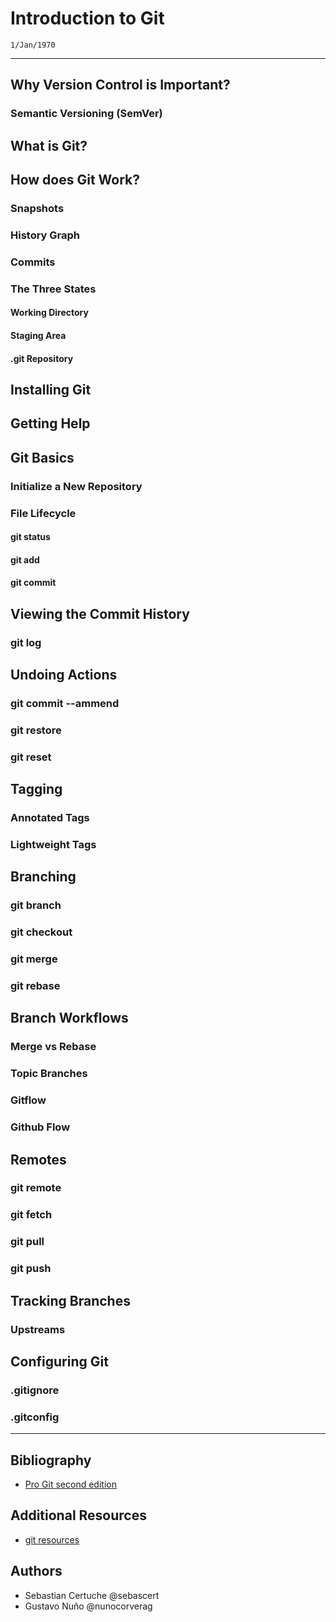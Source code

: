 <!-- METADATA -->

<!-- based on template v0.0 -->

<!-- Objectives
- Provide an introduction to version control with git.
- Present the basic concepts behind it, for students to get familiarity with
  it's ideas and then study the more advanced topics.
- Explain how to use the git cli in general cases.
-->

# Introduction to Git

`1/Jan/1970`

--------------------------------------------------------------------------------

## Why Version Control is Important?
### Semantic Versioning (SemVer)

## What is Git?

## How does Git Work?
### Snapshots
### History Graph
### Commits
### The Three States
#### Working Directory
#### Staging Area
#### .git Repository

## Installing Git

## Getting Help

## Git Basics
### Initialize a New Repository

### File Lifecycle
#### git status
#### git add
#### git commit

## Viewing the Commit History
### git log

## Undoing Actions
### git commit --ammend
### git restore
### git reset

## Tagging
### Annotated Tags
### Lightweight Tags

## Branching
### git branch
### git checkout
### git merge
### git rebase

## Branch Workflows
### Merge vs Rebase
### Topic Branches
### Gitflow
### Github Flow

## Remotes
### git remote
### git fetch
### git pull
### git push

## Tracking Branches
### Upstreams

## Configuring Git
### .gitignore
### .gitconfig

--------------------------------------------------------------------------------

## Bibliography

- [Pro Git second edition](https://git-scm.com/book/en/v2)

## Additional Resources

- [git resources](../../resources/tools/git.md)

## Authors

- Sebastian Certuche @sebascert
- Gustavo Nuño @nunocorverag
